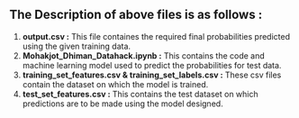 ## The Description of above files is as follows : 

1. <b>output.csv :</b> This file containes the required final probabilities predicted using the given training data.
2. <b>Mohakjot_Dhiman_Datahack.ipynb :</b> This contains the code and machine learning model used to predict the probabilities for test data.
3. <b>training_set_features.csv & training_set_labels.csv :</b> These csv files contain the dataset on which the model is trained.
4. <b>test_set_features.csv :</b> This contains the test dataset on which predictions are to be made using the model designed.
